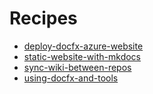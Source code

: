# Recipes

- [deploy-docfx-azure-website](./deploy-docfx-azure-website.md)
- [static-website-with-mkdocs](./static-website-with-mkdocs.md)
- [sync-wiki-between-repos](./sync-wiki-between-repos.md)
- [using-docfx-and-tools](./using-docfx-and-tools.md)
